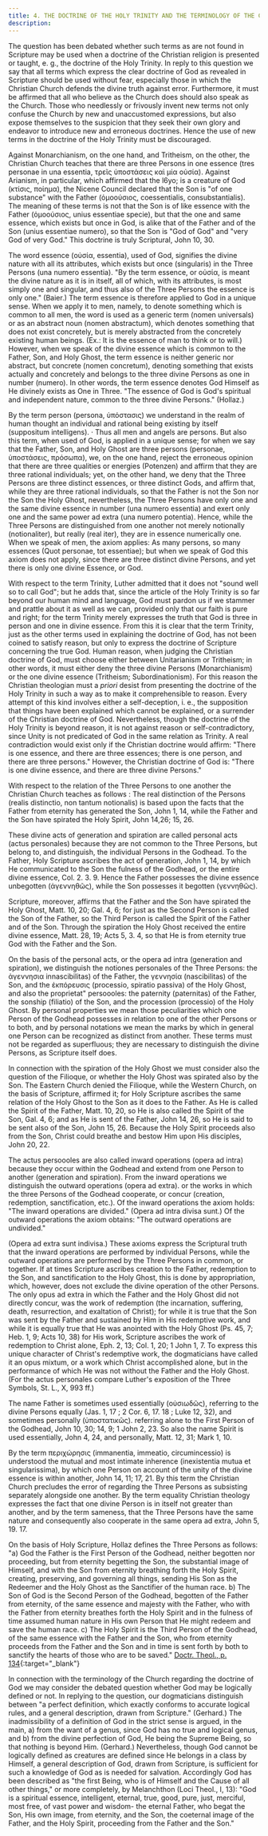 ```yaml
---
title: 4. THE DOCTRINE OF THE HOLY TRINITY AND THE TERMINOLOGY OF THE CHRISTIAN CHURCH.
description: 
---
```


The question has been debated whether such terms as are not found in Scripture may be used when a doctrine of the Christian religion is presented or taught, e. g., the doctrine of the Holy Trinity. In reply to this question we say that all terms which express the clear doctrine of God as revealed in Scripture should be used without fear, especially those in which the Christian Church defends the divine truth against error. Furthermore, it must be affirmed that all who believe as the Church does should also speak as the Church. Those who needlessly or frivously invent new terms not only confuse the Church by new and unaccustomed expressions, but also expose themselves to the suspicion that they seek their own glory and endeavor to introduce new and erroneous doctrines. Hence the use of new terms in the doctrine of the Holy Trinity must be discouraged.

Against Monarchianism, on the one hand, and Tritheism, on the other, the Christian Church teaches that there are three Persons in one essence (tres personae in una essentia, τρεῖς ὑποστάσεις καὶ μία οὐσία). Against Arianism, in particular, which affirmed that the l6yo; is a creature of God (κτίσις, ποίημα), the Nicene Council declared that the Son is "of one substance" with the Father (ὁμοούσιος, coessentialis, consubstantialis). The meaning of these terms is not that the Son is of like essence with the Father (ὁμοούσιος, unius essentiae specie), but that the one and same essence, which exists but once in God, is alike that of the Father and of the Son (unius essentiae numero), so that the Son is "God of God" and "very God of very God." This doctrine is truly Scriptural, John 10, 30.

The word essence (οὐσία, essentia), used of God, signifies the divine nature with all its attributes, which exists but once (singularis) in the Three Persons (una numero essentia). "By the term essence, or οὐσία, is meant the divine nature as it is in itself, all of which, with its attributes, is most simply one and singular, and thus also of the Three Persons the essence is only one." (Baier.) The term essence is therefore applied to God in a unique sense. When we apply it to men, namely, to denote something which is common to all men, the word is used as a generic term (nomen universals) or as an abstract noun (nomen abstractum), which denotes something that does not exist concretely, but is merely abstracted from the concretely existing human beings. (Ex.: It is the essence of man to think or to will.) However, when we speak of the divine essence which is common to the Father, Son, and Holy Ghost, the term essence is neither generic nor abstract, but concrete (nomen concretum), denoting something that exists actually and concretely and belongs to the three divine Persons as one in number (numero). In other words, the term essence denotes God Himself as He divinely exists as One in Three. "The essence of God is God's spiritual and independent nature, common to the three divine Persons." (Hollaz.)

By the term person (persona, ὑπόστασις) we understand in the realm of human thought an individual and rational being existing by itself (suppositum intelligens). · Thus all men and angels are persons. But also this term, when used of God, is applied in a unique sense; for when we say that the Father, Son, and Holy Ghost are three persons (personae, ὑποστάσεις, πρόσωπα), we, on the one hand, reject the erroneous opinion that there are three qualities or energies (Potenzen) and affirm that they are three rational individuals; yet, on the other hand, we deny that the Three Persons are three distinct essences, or three distinct Gods, and affirm that, while they are three rational individuals, so that the Father is not the Son nor the Son the Holy Ghost, nevertheless, the Three Persons have only one and the same divine essence in number (una numero essentia) and exert only one and the same power ad extra (una numero potentia). Hence, while the Three Persons are distinguished from one another not merely notionally (notionaliter), but really (real iter), they are in essence numerically one. When we speak of men, the axiom applies: As many persons, so many essences (Quot personae, tot essentiae); but when we speak of God this axiom does not apply, since there are three distinct divine Persons, and yet there is only one divine Essence, or God.

With respect to the term Trinity, Luther admitted that it does not "sound well so to call God"; but he adds that, since the article of the Holy Trinity is so far beyond our human mind and language, God must pardon us if we stammer and prattle about it as well as we can, provided only that our faith is pure and right; for the term Trinity merely expresses the truth that God is three in person and one in divine essence. From this it is clear that the term Trinity, just as the other terms used in explaining the doctrine of God, has not been coined to satisfy reason, but only to express the doctrine of Scripture concerning the true God. Human reason, when judging the Christian doctrine of God, must choose either between Unitarianism or Tritheism; in other words, it must either deny the three divine Persons (Monarchianism) or the one divine essence (Tritheism; Subordinationism). For this reason the Christian theologian must a _priori_ desist from presenting the doctrine of the Holy Trinity in such a way as to make it comprehensible to reason. Every attempt of this kind involves either a self-deception, i. e., the supposition that things have been explained which cannot be explained, or a surrender of the Christian doctrine of God. Nevertheless, though the doctrine of the Holy Trinity is beyond reason, it is not against reason or self-contradictory, since Unity is not predicated of God in the same relation as Trinity. A real contradiction would exist only if the Christian doctrine would affirm: "There is one essence, and there are three essences; there is one person, and there are three persons." However, the Christian doctrine of God is: "There is one divine essence, and there are three divine Persons."

With respect to the relation of the Three Persons to one another the Christian Church teaches as follows : The real distinction of the Persons (realis distinctio, non tantum notionalis) is based upon the facts that the Father from eternity has generated the Son, John 1, 14, while the Father and the Son have spirated the Holy Spirit, John 14,26; 15, 26.

These divine acts of generation and spiration are called personal acts (actus personales) because they are not common to the Three Persons, but belong to, and distinguish, the individual Persons in the Godhead. To the Father, Holy Scripture ascribes the act of generation, John 1, 14, by which He communicated to the Son the fulness of the Godhead, or the entire divine essence, Col. 2. 3. 9. Hence the Father possesses the divine essence unbegotten (ἀγεννηθῶς), while the Son possesses it begotten (γεννηθῶς).

Scripture, moreover, affirms that the Father and the Son have spirated the Holy Ghost, Matt. 10, 20; Gal. 4, 6; for just as the Second Person is called the Son of the Father, so the Third Person is called the Spirit of the Father and of the Son. Through the spiration the Holy Ghost received the entire divine essence, Matt. 28, 19; Acts 5, 3. 4, so that He is from eternity true God with the Father and the Son.

On the basis of the personal acts, or the opera ad intra (generation and spiration), we distinguish the notiones personales of the Three Persons: the ἀγεννησια  innascibilitas) of the Father, the γεννησία (nascibilitas) of the Son, and the ἐκπόρευσις (processio, spiratio passiva) of the Holy Ghost, and also the proprietat" persoooles: the paternity (paternitas) of the Father, the sonship (filiatio) of the Son, and the procession (processio) of the Holy Ghost. By personal properties we mean those peculiarities which one Person of the Godhead possesses in relation to one of the other Persons or to both, and by personal notations we mean the marks by which in general one Person can be recognized as distinct from another. These terms must not be regarded as superfluous; they are necessary to distinguish the divine Persons, as Scripture itself does.

In connection with the spiration of the Holy Ghost we must consider also the question of the Filioque, or whether the Holy Ghost was spirated also by the Son. The Eastern Church denied the Filioque, while the Western Church, on the basis of Scripture, affirmed it; for Holy Scripture ascribes the same relation of the Holy Ghost to the Son as it does to the Father. As He is called the Spirit of the Father, Matt. 10, 20, so He is also called the Spirit of the Son, Gal. 4, 6; and as He is sent of the Father, John 14, 26, so He is said to be sent also of the Son, John 15, 26. Because the Holy Spirit proceeds also from the Son, Christ could breathe and bestow Him upon His disciples, John 20, 22.

The actus persoooles are also called inward operations (opera ad intra) because they occur within the Godhead and extend from one Person to another (generation and spiration). From the inward operations we distinguish the outward operations (opera ad extra). or the works in which the three Persons of the Godhead cooperate, or concur (creation, redemption, sanctification, etc.). Of the inward operations the axiom holds: "The inward operations are divided." (Opera ad intra divisa sunt.) Of the outward operations the axiom obtains: "The outward operations are undivided."

(Opera ad extra sunt indivisa.) These axioms express the Scriptural truth that the inward operations are performed by individual Persons, while the outward operations are performed by the Three Persons in common, or together. If at times Scripture ascribes creation to the Father, redemption to the Son, and sanctification to the Holy Ghost, this is done by appropriation, which, however, does not exclude the divine operation of the other Persons. The only opus ad extra in which the Father and the Holy Ghost did not directly concur, was the work of redemption (the incarnation, suffering, death, resurrection, and exaltation of Christ); for while it is true that the Son was sent by the Father and sustained by Him in His redemptive work, and while it is equally true that He was anointed with the Holy Ghost (Ps. 45, 7; Heb. 1, 9; Acts 10, 38) for His work, Scripture ascribes the work of redemption to Christ alone, Eph. 2, 13; Col. 1, 20; 1 John 1, 7. To express this unique character of Christ's redemptive work, the dogmaticians have called it an opus mixtum, or a work which Christ accomplished alone, but in the performance of which He was not without the Father and the Holy Ghost. (For the actus personales compare Luther's exposition of the Three Symbols, St. L., X, 993 ff.)

The name Father is sometimes used essentially (οὐσιωδῶς), referring to the divine Persons equally (Jas. 1, 17 ; 2 Cor. 6, 17. 18 ; Luke 12, 32), and sometimes personally (ὑποστατικῶς). referring alone to the First Person of the Godhead, John 10, 30; 14, 9; 1 John 2, 23. So also the name Spirit is used essentially, John 4, 24, and personally, Matt. 12, 31; Mark 1, 10.

By the term περιχώρησις (immanentia, immeatio, circumincessio) is understood the mutual and most intimate inherence (inexistentia mutua et singularissima), by which one Person on account of the unity of the divine essence is within another, John 14, 11; 17, 21. By this term the Christian Church precludes the error of regarding the Three Persons as subsisting separately alongside one another. By the term equality Christian theology expresses the fact that one divine Person is in itself not greater than another, and by the term sameness, that the Three Persons have the same nature and consequently also cooperate in the same opera ad extra, John 5, 19. 17.

On the basis of Holy Scripture, Hollaz defines the Three Persons as follows: "a) God the Father is the First Person of the Godhead, neither begotten nor proceeding, but from eternity begetting the Son, the substantial image of Himself, and with the Son from eternity breathing forth the Holy Spirit, creating, preserving, and governing all things, sending His Son as the Redeemer and the Holy Ghost as the Sanctifier of the human race. b) The Son of God is the Second Person of the Godhead, begotten of the Father from eternity, of the same essence and majesty with the Father, who with the Father from eternity breathes forth the Holy Spirit and in the fulness of time assumed human nature in His own Person that He might redeem and save the human race. c) The Holy Spirit is the Third Person of the Godhead, of the same essence with the Father and the Son, who from eternity proceeds from the Father and the Son and in time is sent forth by both to sanctify the hearts of those who are to be saved." [Doctr. Theol., p. 134](https://archive.org/details/doctrinaltheolog00schmuoft/page/n141/mode/2up){:target="_blank"}

In connection with the terminology of the Church regarding the doctrine of God we may consider the debated question whether God may be logically defined or not. In replying to the question, our dogmaticians distinguish between "a perfect definition, which exactly conforms to accurate logical rules, and a general description, drawn from Scripture." (Gerhard.) The inadmissibility of a definition of God in the strict sense is argued, in the main, a) from the want of a genus, since God has no true and logical genus, and b) from the divine perfection of God, He being the Supreme Being, so that nothing is beyond Him. (Gerhard.) Nevertheless, though God cannot be logically defined as creatures are defined since He belongs in a class by Himself, a general description of God, drawn from Scripture, is sufficient for such a knowledge of God as is needed for salvation. Accordingly God has been described as "the first Being, who is of Himself and the Cause of all other things," or more completely, by Melanchthon (Loci Theol., I, 13): "God is a spiritual essence, intelligent, eternal, true, good, pure, just, merciful, most free, of vast power and wisdom- the eternal Father, who begat the Son, His own image, from eternity, and the Son, the coeternal image of the Father, and the Holy Spirit, proceeding from the Father and the Son."